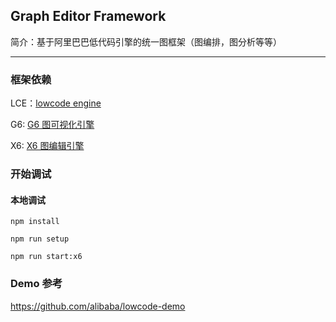 ## Graph Editor Framework
简介：基于阿里巴巴低代码引擎的统一图框架（图编排，图分析等等）

---

### 框架依赖
LCE：[lowcode engine]('https://lowcode-engine.cn/index')  
  
G6: [G6 图可视化引擎]('https://g6.antv.vision/zh')  
  
X6: [X6 图编辑引擎]('https://x6.antv.vision/zh')  


### 开始调试
#### 本地调试
`npm install`

`npm run setup`

`npm run start:x6`

### Demo 参考
https://github.com/alibaba/lowcode-demo
